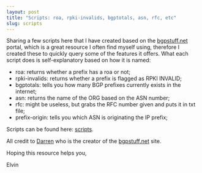 ```yaml
---
layout: post
title: "Scripts: roa, rpki-invalids, bgptotals, asn, rfc, etc" 
slug: scripts
---
```


Sharing a few scripts here that I have created based on the [bgpstuff.net](https://bgpstuff.net) portal, which is a great resource I often find myself using, therefore I created these to quickly query some of the features it offers. What each script does is self-explanatory based on how it is named:

- roa: returns whether a prefix has a roa or not;
- rpki-invalids: returns whether a prefix is flagged as RPKI INVALID;
- bgptotals: tells you how many BGP prefixes currently exists in the internet;
- asn: returns the name of the ORG based on the ASN number;
- rfc: might be useless, but grabs the RFC number given and puts it in txt file;
- prefix-origin: tells you which ASN is originating the IP prefix;

Scripts can be found here: [scripts](https://github.com/eeariass/Code/tree/main/scripts).

All credit to [Darren](https://twitter.com/mellowdrifter) who is the creator of the [bgpstuff.net](https://bgpstuff.net) site.

Hoping this resource helps you, 

Elvin
